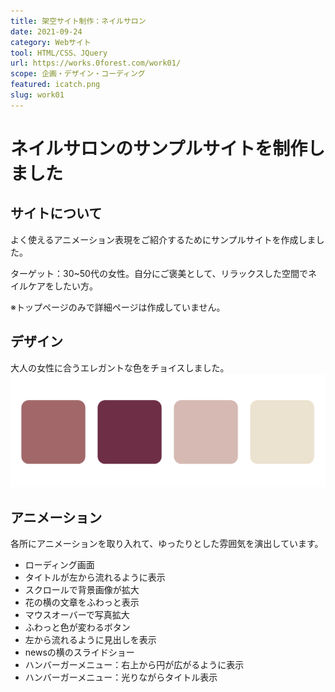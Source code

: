 ```yaml
---
title: 架空サイト制作：ネイルサロン
date: 2021-09-24
category: Webサイト
tool: HTML/CSS、JQuery
url: https://works.0forest.com/work01/
scope: 企画・デザイン・コーディング
featured: icatch.png
slug: work01
---
```


# ネイルサロンのサンプルサイトを制作しました

## サイトについて
よく使えるアニメーション表現をご紹介するためにサンプルサイトを作成しました。

ターゲット：30~50代の女性。自分にご褒美として、リラックスした空間でネイルケアをしたい方。

※トップページのみで詳細ページは作成していません。

## デザイン
大人の女性に合うエレガントな色をチョイスしました。
![配色](color-palette.png)

## アニメーション

各所にアニメーションを取り入れて、ゆったりとした雰囲気を演出しています。

* ローディング画面
* タイトルが左から流れるように表示
* スクロールで背景画像が拡大
* 花の横の文章をふわっと表示
* マウスオーバーで写真拡大
* ふわっと色が変わるボタン
* 左から流れるように見出しを表示
* newsの横のスライドショー
* ハンバーガーメニュー：右上から円が広がるように表示
* ハンバーガーメニュー：光りながらタイトル表示
